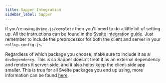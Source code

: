 ```yaml
---
title: Sapper Integration
sidebar_label: Sapper
---
```


If you're using `@vime-js/complete` then you'll need to do a little bit of setting up. All the instructions 
can be found in the [Svelte integration guide](./svelte.md). Just remember to include the preprocessor for 
both the client and server in your `rollup.config.js`.

Regardless of which package you choose, make sure to include it as a `devDependency`. This is so Sapper doesn't treat 
it as an external dependency and renders it server-side, and it also helps keep the client-side 
app smaller. This is true for all Svelte packages you end up using, more information can be found 
[here][sapper-external-deps].

[sapper-external-deps]: https://github.com/sveltejs/sapper-template#using-external-components
